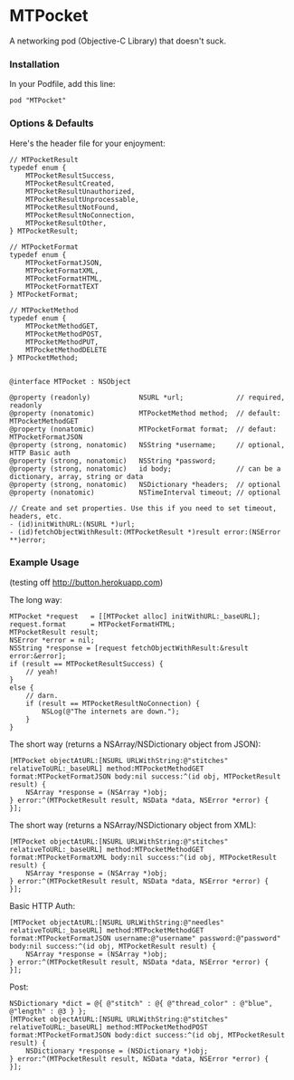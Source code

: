 MTPocket
========

A networking pod (Objective-C Library) that doesn't suck.

### Installation

In your Podfile, add this line:

    pod "MTPocket"
  

### Options & Defaults

Here's the header file for your enjoyment:

	// MTPocketResult
	typedef enum {
	  	MTPocketResultSuccess,
		MTPocketResultCreated,
	  	MTPocketResultUnauthorized,
	  	MTPocketResultUnprocessable,
		MTPocketResultNotFound,
		MTPocketResultNoConnection,
		MTPocketResultOther,
	} MTPocketResult;
	
	// MTPocketFormat
	typedef enum {
		MTPocketFormatJSON,
		MTPocketFormatXML,
		MTPocketFormatHTML,
		MTPocketFormatTEXT
	} MTPocketFormat;
	
	// MTPocketMethod
	typedef enum {
		MTPocketMethodGET,
		MTPocketMethodPOST,
		MTPocketMethodPUT,
		MTPocketMethodDELETE
	} MTPocketMethod;
	
	
	@interface MTPocket : NSObject
	
	@property (readonly)			NSURL *url;				// required, readonly
	@property (nonatomic)			MTPocketMethod method;	// default: MTPocketMethodGET
	@property (nonatomic)			MTPocketFormat format;	// defaut: MTPocketFormatJSON
	@property (strong, nonatomic)	NSString *username;		// optional, HTTP Basic auth
	@property (strong, nonatomic)	NSString *password;
	@property (strong, nonatomic)	id body;				// can be a dictionary, array, string or data
	@property (strong, nonatomic)	NSDictionary *headers;	// optional
	@property (nonatomic)			NSTimeInterval timeout;	// optional
	
	// Create and set properties. Use this if you need to set timeout, headers, etc.
	- (id)initWithURL:(NSURL *)url;
	- (id)fetchObjectWithResult:(MTPocketResult *)result error:(NSError **)error;

### Example Usage

(testing off http://button.herokuapp.com)

The long way:

    MTPocket *request	= [[MTPocket alloc] initWithURL:_baseURL];
	request.format		= MTPocketFormatHTML;
	MTPocketResult result;
	NSError *error = nil;
	NSString *response = [request fetchObjectWithResult:&result error:&error];
	if (result == MTPocketResultSuccess) {
		// yeah!
	}
	else {
		// darn.
		if (result == MTPocketResultNoConnection) {
			NSLog(@"The internets are down.");
		}
	}

The short way (returns a NSArray/NSDictionary object from JSON):

	[MTPocket objectAtURL:[NSURL URLWithString:@"stitches" relativeToURL:_baseURL] method:MTPocketMethodGET format:MTPocketFormatJSON body:nil success:^(id obj, MTPocketResult result) {
		NSArray *response = (NSArray *)obj;
	} error:^(MTPocketResult result, NSData *data, NSError *error) {
	}];

The short way (returns a NSArray/NSDictionary object from XML):

	[MTPocket objectAtURL:[NSURL URLWithString:@"stitches" relativeToURL:_baseURL] method:MTPocketMethodGET format:MTPocketFormatXML body:nil success:^(id obj, MTPocketResult result) {
		NSArray *response = (NSArray *)obj;
	} error:^(MTPocketResult result, NSData *data, NSError *error) {
	}];

Basic HTTP Auth:

	[MTPocket objectAtURL:[NSURL URLWithString:@"needles" relativeToURL:_baseURL] method:MTPocketMethodGET format:MTPocketFormatJSON username:@"username" password:@"password" body:nil success:^(id obj, MTPocketResult result) {
		NSArray *response = (NSArray *)obj;
	} error:^(MTPocketResult result, NSData *data, NSError *error) {
	}];


Post:

	NSDictionary *dict = @{ @"stitch" : @{ @"thread_color" : @"blue", @"length" : @3 } };
	[MTPocket objectAtURL:[NSURL URLWithString:@"stitches" relativeToURL:_baseURL] method:MTPocketMethodPOST format:MTPocketFormatJSON body:dict success:^(id obj, MTPocketResult result) {
		NSDictionary *response = (NSDictionary *)obj;
	} error:^(MTPocketResult result, NSData *data, NSError *error) {
	}];
